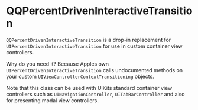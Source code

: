 # QQPercentDrivenInteractiveTransition

`QQPercentDrivenInteractiveTransition` is a drop-in replacement for `UIPercentDrivenInteractiveTransition` for use in custom container view controllers.

Why do you need it? Because Apples own `UIPercentDrivenInteractiveTransition` calls undocumented methods on your custom `UIViewControllerContextTransitioning` objects.

Note that this class can be used with UIKits standard container view controllers such as `UINavigationController`, `UITabBarController` and also for presenting modal view controllers.

